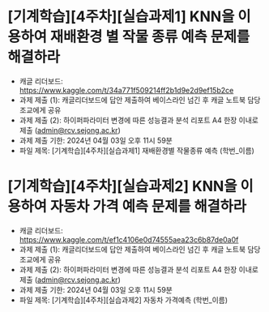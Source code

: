 # [기계학습][4주차][실습과제1] KNN을 이용하여 재배환경 별 작물 종류 예측 문제를 해결하라
- 캐글 리더보드: https://www.kaggle.com/t/34a771f509214ff2b1d9e2d9ef15b2ce
- 과제 제출 (1): 캐글리더보드에 답안 제출하여 베이스라인 넘긴 후 캐글 노트북 담당 조교에게 공유
- 과제 제출 (2): 하이퍼파라미터 변경에 따른 성능결과 분석 리포트 A4 한장 이내로 제출 (admin@rcv.sejong.ac.kr)
- 과제 제출 기한: 2024년 04월 03일 오후 11시 59분
- 파일 제목: [기계학습][4주차][실습과제1] 재배환경별 작물종류 예측 (학번_이름)

# [기계학습][4주차][실습과제2] KNN을 이용하여 자동차 가격 예측 문제를 해결하라
- 캐글 리더보드: https://www.kaggle.com/t/ef1c4106e0d74555aea23c6b87de0a0f
- 과제 제출 (1): 캐글리더보드에 답안 제출하여 베이스라인 넘긴 후 캐글 노트북 담당 조교에게 공유
- 과제 제출 (2): 하이퍼파라미터 변경에 따른 성능결과 분석 리포트 A4 한장 이내로 제출 (admin@rcv.sejong.ac.kr)
- 과제 제출 기한: 2024년 04월 03일 오후 11시 59분
- 파일 제목: [기계학습][4주차][실습과제2] 자동차 가격예측 (학번_이름)

